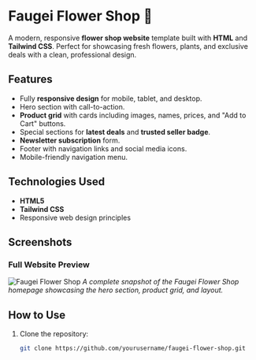 # Faugei Flower Shop 🌸

A modern, responsive **flower shop website** template built with **HTML** and **Tailwind CSS**. Perfect for showcasing fresh flowers, plants, and exclusive deals with a clean, professional design.

## Features

- Fully **responsive design** for mobile, tablet, and desktop.
- Hero section with call-to-action.
- **Product grid** with cards including images, names, prices, and "Add to Cart" buttons.
- Special sections for **latest deals** and **trusted seller badge**.
- **Newsletter subscription** form.
- Footer with navigation links and social media icons.
- Mobile-friendly navigation menu.

## Technologies Used

- **HTML5**
- **Tailwind CSS**
- Responsive web design principles

## Screenshots

### Full Website Preview
![Faugei Flower Shop](images/flowershop.png)
*A complete snapshot of the Faugei Flower Shop homepage showcasing the hero section, product grid, and layout.*

## How to Use

1. Clone the repository:
   ```bash
   git clone https://github.com/yourusername/faugei-flower-shop.git

